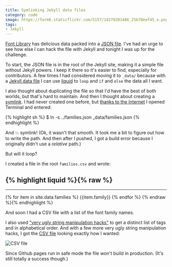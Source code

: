 ```yaml
---
title: Symlinking Jekyll data files
category: code
image: https://farm6.staticflickr.com/5157/14278201486_25b78eef45_o.png
tags:
- Jekyll
---
```


[Font Library](http://katydecorah.com/font-library/) has delicious data packed into a [JSON file](http://katydecorah.com/font-library/families.json). I've had an urge to see how else I can hack the file with Jekyll and tonight I was up for the challenge.

To start, the JSON file is in the root of the Jekyll site, making it a simple file without Jekyll powers. I keep it there so it's easier to find, especially for contributors. A few times I had considered moving it to `_data/` because with a [Jekyll data file](http://jekyllrb.com/docs/datafiles/) I can use [liquid](https://github.com/Shopify/liquid/wiki) to `loop` and `if` and `else` the data all I want.

I also thought about duplicating the file so that I'd have the best of both worlds, but that's hard to maintain. And then I thought about creating a [symlink](https://en.wikipedia.org/wiki/Symbolic_link). I had never created one before, but [thanks to the Internet](http://apple.stackexchange.com/a/115647) I opened Terminal and entered:

{% highlight sh %}
$ ln -s ../families.json _data/families.json
{% endhighlight %}

And :boom: symlink! (Ok, it wasn't that smooth. It took me a bit to figure out how to write the path. And then after I pushed, I got a build error because I originally didn't use a *relative* path.)

But will it loop?

I created a file in the root `families.csv` and wrote:

{% highlight liquid %}{% raw %}
---
---
{% for item in site.data.families %}
{{item.family}}
{% endfor %}
{% endraw %}{% endhighlight %}<!--_-->

And soon I had a CSV file with a list of the font family names.

I also used ["very ugly string manipulation hacks"](http://stackoverflow.com/a/30607373) to get a distinct list of tags and in alphabetical order. And with a few more very ugly string manipulation hacks, I got the [CSV file](https://github.com/katydecorah/font-library/blob/gh-pages/families.csv) looking exactly how I wanted:

<div class="photos">
<img src="https://cloud.githubusercontent.com/assets/2180540/10503702/bc497fe6-72c6-11e5-855d-8e57cb143b48.png" alt="CSV file">
</div>

Since Github pages run in safe mode the file won't build in production. (It's still totally a success though.)

